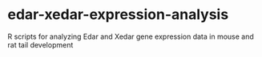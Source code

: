 # edar-xedar-expression-analysis
R scripts for analyzing Edar and Xedar gene expression data in mouse and rat tail development
